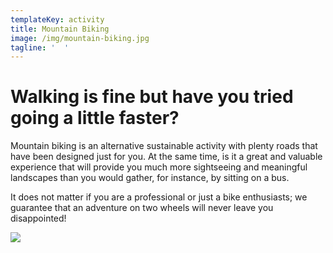 ```yaml
---
templateKey: activity
title: Mountain Biking
image: /img/mountain-biking.jpg
tagline: '  '
---
```

# Walking is fine but have you tried going a little faster?

 Mountain biking is an alternative sustainable activity with plenty roads that have been designed just for you. At the same time, is it a great and valuable experience that will provide you much more sightseeing and meaningful landscapes than you would gather, for instance, by sitting on a bus. 

It does not matter if you are a professional or just a bike enthusiasts; we guarantee that an adventure on two wheels will never leave you disappointed!

![](/img/untitled-55.jpg)
